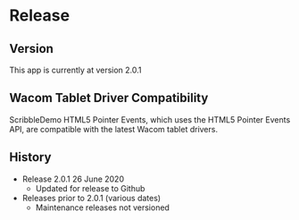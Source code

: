 # Release

## Version
This app is currently at version 2.0.1

## Wacom Tablet Driver Compatibility
ScribbleDemo HTML5 Pointer Events, which uses the HTML5 Pointer Events API, are compatible with the latest Wacom tablet drivers.

## History
* Release 2.0.1 26 June 2020
	* Updated for release to Github
* Releases prior to 2.0.1 (various dates)
	* Maintenance releases not versioned